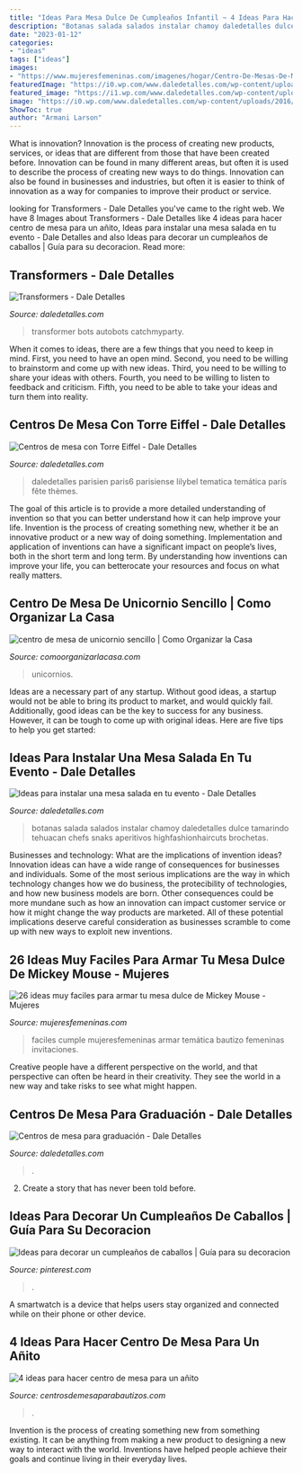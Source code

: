 ```yaml
---
title: "Ideas Para Mesa Dulce De Cumpleaños Infantil ~ 4 Ideas Para Hacer Centro De Mesa Para Un Añito"
description: "Botanas salada salados instalar chamoy daledetalles dulce tamarindo tehuacan chefs snaks aperitivos highfashionhaircuts brochetas"
date: "2023-01-12"
categories:
- "ideas"
tags: ["ideas"]
images:
- "https://www.mujeresfemeninas.com/imagenes/hogar/Centro-De-Mesas-De-Mickey.jpg"
featuredImage: "https://i0.wp.com/www.daledetalles.com/wp-content/uploads/2016/06/centro-de-mesa-paris6.jpg?resize=500%2C749"
featured_image: "https://i1.wp.com/www.daledetalles.com/wp-content/uploads/2016/02/transformers12.jpg"
image: "https://i0.wp.com/www.daledetalles.com/wp-content/uploads/2016/06/centro-de-mesa-paris6.jpg?resize=500%2C749"
ShowToc: true
author: "Armani Larson"
---
```



What is innovation?
Innovation is the process of creating new products, services, or ideas that are different from those that have been created before. Innovation can be found in many different areas, but often it is used to describe the process of creating new ways to do things. Innovation can also be found in businesses and industries, but often it is easier to think of innovation as a way for companies to improve their product or service.

	

		
looking for Transformers - Dale Detalles you've came to the right web. We have 8 Images about Transformers - Dale Detalles like 4 ideas para hacer centro de mesa para un añito, Ideas para instalar una mesa salada en tu evento - Dale Detalles and also Ideas para decorar un cumpleaños de caballos | Guía para su decoracion. Read more:
		
    
## Transformers - Dale Detalles

<img loading=lazy src="https://i1.wp.com/www.daledetalles.com/wp-content/uploads/2016/02/transformers12.jpg" onerror="this.onerror=null;this.src='https://tse1.mm.bing.net/th?id=OIP.mgh8r8I4pyYXUh3L1WVk9gHaFj&amp;pid=15.1';" alt="Transformers - Dale Detalles">

_Source: daledetalles.com_

>transformer bots autobots catchmyparty. 

	

When it comes to ideas, there are a few things that you need to keep in mind. First, you need to have an open mind. Second, you need to be willing to brainstorm and come up with new ideas. Third, you need to be willing to share your ideas with others. Fourth, you need to be willing to listen to feedback and criticism. Fifth, you need to be able to take your ideas and turn them into reality.

    
## Centros De Mesa Con Torre Eiffel - Dale Detalles

<img loading=lazy src="https://i0.wp.com/www.daledetalles.com/wp-content/uploads/2016/06/centro-de-mesa-paris6.jpg?resize=500%2C749" onerror="this.onerror=null;this.src='https://tse4.mm.bing.net/th?id=OIP.XwaqXx1r2yADE2eEBG_5NgHaLG&amp;pid=15.1';" alt="Centros de mesa con Torre Eiffel - Dale Detalles">

_Source: daledetalles.com_

>daledetalles parisien paris6 parisiense lilybel tematica temática parís fête thèmes. 

	

The goal of this article is to provide a more detailed understanding of invention so that you can better understand how it can help improve your life.
Invention is the process of creating something new, whether it be an innovative product or a new way of doing something. Implementation and application of inventions can have a significant impact on people’s lives, both in the short term and long term. By understanding how inventions can improve your life, you can betterocate your resources and focus on what really matters.

    
## Centro De Mesa De Unicornio Sencillo | Como Organizar La Casa

<img loading=lazy src="https://comoorganizarlacasa.com/wp-content/uploads/2018/02/centro-de-mesa-de-unicornio-sencillo.jpg" onerror="this.onerror=null;this.src='https://tse1.mm.bing.net/th?id=OIP.IaZQVkEb6TLwXxaqZ9NkagHaJ4&amp;pid=15.1';" alt="centro de mesa de unicornio sencillo | Como Organizar la Casa">

_Source: comoorganizarlacasa.com_

>unicornios. 

	

Ideas are a necessary part of any startup. Without good ideas, a startup would not be able to bring its product to market, and would quickly fail. Additionally, good ideas can be the key to success for any business. However, it can be tough to come up with original ideas. Here are five tips to help you get started: 

    
## Ideas Para Instalar Una Mesa Salada En Tu Evento - Dale Detalles

<img loading=lazy src="https://i2.wp.com/www.daledetalles.com/wp-content/uploads/2016/08/mesa-salada2.jpg?resize=500%2C616" onerror="this.onerror=null;this.src='https://tse2.mm.bing.net/th?id=OIP.gRU2z0esIO48iu3ZcNe4zAHaJH&amp;pid=15.1';" alt="Ideas para instalar una mesa salada en tu evento - Dale Detalles">

_Source: daledetalles.com_

>botanas salada salados instalar chamoy daledetalles dulce tamarindo tehuacan chefs snaks aperitivos highfashionhaircuts brochetas. 

	

Businesses and technology: What are the implications of invention ideas?
Innovation ideas can have a wide range of consequences for businesses and individuals. Some of the most serious implications are the way in which technology changes how we do business, the protecibility of technologies, and how new business models are born. Other consequences could be more mundane such as how an innovation can impact customer service or how it might change the way products are marketed. All of these potential implications deserve careful consideration as businesses scramble to come up with new ways to exploit new inventions.

    
## 26 Ideas Muy Faciles Para Armar Tu Mesa Dulce De Mickey Mouse - Mujeres

<img loading=lazy src="https://www.mujeresfemeninas.com/imagenes/hogar/Centro-De-Mesas-De-Mickey.jpg" onerror="this.onerror=null;this.src='https://tse4.mm.bing.net/th?id=OIP.fyEjf3Lm5UBde6UcGYhQoQHaLD&amp;pid=15.1';" alt="26 ideas muy faciles para armar tu mesa dulce de Mickey Mouse - Mujeres">

_Source: mujeresfemeninas.com_

>faciles cumple mujeresfemeninas armar temática bautizo femeninas invitaciones. 

	

Creative people have a different perspective on the world, and that perspective can often be heard in their creativity. They see the world in a new way and take risks to see what might happen.

    
## Centros De Mesa Para Graduación - Dale Detalles

<img loading=lazy src="https://i1.wp.com/www.daledetalles.com/wp-content/uploads/2017/06/graduacion-centros-de-mesa9.jpg?resize=483%2C720" onerror="this.onerror=null;this.src='https://tse1.mm.bing.net/th?id=OIP.JULiFP-zZSbQ8YCZzeOxaQHaLC&amp;pid=15.1';" alt="Centros de mesa para graduación - Dale Detalles">

_Source: daledetalles.com_

>. 

	

2. Create a story that has never been told before.

    
## Ideas Para Decorar Un Cumpleaños De Caballos | Guía Para Su Decoracion

<img loading=lazy src="https://i.pinimg.com/736x/5d/c9/c9/5dc9c937a53d66282c9c52fe09acb30b.jpg" onerror="this.onerror=null;this.src='https://tse2.mm.bing.net/th?id=OIP.z3YDKn52IU_1VcIWVWMSGgHaJ6&amp;pid=15.1';" alt="Ideas para decorar un cumpleaños de caballos | Guía para su decoracion">

_Source: pinterest.com_

>. 

	

A smartwatch is a device that helps users stay organized and connected while on their phone or other device.

    
## 4 Ideas Para Hacer Centro De Mesa Para Un Añito

<img loading=lazy src="https://centrosdemesaparabautizos.com/wp-content/uploads/2020/12/centro-de-mesa-para-un-anito-de-nina.jpg" onerror="this.onerror=null;this.src='https://tse4.mm.bing.net/th?id=OIP.7rpyacp1RtbZGsytMeQNngAAAA&amp;pid=15.1';" alt="4 ideas para hacer centro de mesa para un añito">

_Source: centrosdemesaparabautizos.com_

>. 

	

Invention is the process of creating something new from something existing. It can be anything from making a new product to designing a new way to interact with the world. Inventions have helped people achieve their goals and continue living in their everyday lives.


